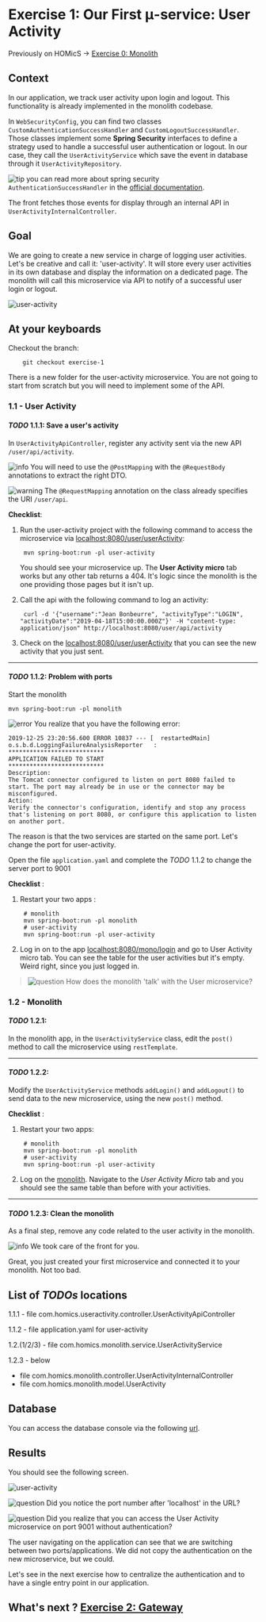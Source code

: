 # Exercise 1: Our First μ-service: User Activity

Previously on HOMicS -> [Exercise 0: Monolith](../user-guide/monolith.md)

## Context

In our application, we track user activity upon login and logout. This functionality is already implemented in
the monolith codebase.

In `WebSecurityConfig`, you can find two classes `CustomAuthenticationSuccessHandler` and 
`CustomLogoutSuccessHandler`. Those classes implement some **Spring Security** interfaces to define a strategy used to 
handle a successful user authentication or logout. In our case, they call the `UserActivityService` which save the event
in database through it `UserActivityRepository`.

![tip](../img/success.png) you can read more about spring security `AuthenticationSuccessHandler` in the [official documentation](https://docs.spring.io/spring-security/site/docs/4.2.11.RELEASE/apidocs/org/springframework/security/web/authentication/AuthenticationSuccessHandler.html). 

The front fetches those events for display through an internal API in `UserActivityInternalController`.

## Goal

We are going to create a new service in charge of logging user activities. Let's be creative and call it: 'user-activity'.
It will store every user activities in its own database and display the information on a dedicated page. The monolith
will call this microservice via API to notify of a successful user login or logout.

![user-activity](../img/user-activity.png)

## At your keyboards

Checkout the branch:

        git checkout exercise-1

There is a new folder for the user-activity microservice. You are not going to start from scratch but you will need
to implement some of the API.

### 1.1 - User Activity

#### _TODO_ 1.1.1: Save a user's activity

In `UserActivityApiController`, register any activity sent via the new API `/user/api/activity`.

![info](../img/info.png) You will need to use the `@PostMapping` with the `@RequestBody` annotations to extract the right DTO.

![warning](../img/warning.png) The `@RequestMapping` annotation on the class already specifies the URI `/user/api`.

**Checklist**:

1. Run the user-activity project with the following command to access the microservice via [localhost:8080/user/userActivity](http://localhost:8080/user/userActivity):

        mvn spring-boot:run -pl user-activity

    You should see your microservice up. The **User Activity micro** tab works but any other tab returns a 404. It's logic
    since the monolith is the one providing those pages but it isn't up.
    
2. Call the api with the following command to log an activity:

        curl -d '{"username":"Jean Bonbeurre", "activityType":"LOGIN", "activityDate":"2019-04-18T15:00:00.000Z"}' -H "content-type: application/json" http://localhost:8080/user/api/activity
    
3. Check on the [localhost:8080/user/userActivity](http://localhost:8080/user/userActivity) that you can see the new activity that you just sent.

------
  
#### _TODO_ 1.1.2: Problem with ports

Start the monolith

    mvn spring-boot:run -pl monolith

![error](../img/error.png) You realize that you have the following error:

    2019-12-25 23:20:56.600 ERROR 10837 --- [  restartedMain] o.s.b.d.LoggingFailureAnalysisReporter   : 
    ***************************
    APPLICATION FAILED TO START
    ***************************
    Description:
    The Tomcat connector configured to listen on port 8080 failed to start. The port may already be in use or the connector may be misconfigured.
    Action:
    Verify the connector's configuration, identify and stop any process that's listening on port 8080, or configure this application to listen on another port.

The reason is that the two services are started on the same port. Let's change the port for user-activity.

Open the file `application.yaml` and complete the _TODO_ 1.1.2 to change the server port to 9001

**Checklist** :

1. Restart your two apps :
    
        # monolith
        mvn spring-boot:run -pl monolith
        # user-activity
        mvn spring-boot:run -pl user-activity

2. Log in on to the app [localhost:8080/mono/login](http://localhost:8080/mono/login) and go to User Activity micro tab.
You can see the table for the user activities but it's empty. Weird right, since you just logged in.
 
> ![question](../img/question.png) How does the monolith 'talk' with the User microservice?

### 1.2 - Monolith

#### _TODO_ 1.2.1: 

In the monolith app, in the `UserActivityService` class, edit the `post()` method to call the microservice using `restTemplate`.

------

#### _TODO_ 1.2.2:

Modify the `UserActivityService` methods `addLogin()` and `addLogout()` to send data to the new microservice, 
using the new `post()` method.

**Checklist** :
    
1. Restart your two apps:
         
        # monolith
        mvn spring-boot:run -pl monolith
        # user-activity
        mvn spring-boot:run -pl user-activity
       
2. Log on the [monolith](http://localhost:8080/mono/login). Navigate to the _User Activity Micro_ tab and you
   should see the same table than before with your activities.

------

#### _TODO_ 1.2.3: Clean the monolith

As a final step, remove any code related to the user activity in the monolith.

![info](../img/info.png) We took care of the front for you.
    
Great, you just created your first microservice and connected it to your monolith. Not too bad.

## List of _TODOs_ locations

1.1.1 - file com.homics.useractivity.controller.UserActivityApiController

1.1.2 - file application.yaml for user-activity

1.2.(1/2/3) - file com.homics.monolith.service.UserActivityService

1.2.3 - below
* file com.homics.monolith.controller.UserActivityInternalController
* file com.homics.monolith.model.UserActivity

## Database

You can access the database console via the following [url](http://localhost:9001/console).

## Results

You should see the following screen.

![user-activity](../img/user-activity-micro.png)

![question](../img/question.png) Did you notice the port number after 'localhost' in the URL? 

![question](../img/question.png) Did you realize that you can access the User Activity microservice on port 9001 without
authentication?

The user navigating on the application can see that we are switching between two ports/applications. We did not copy the
authentication on the new microservice, but we could.

Let's see in the next exercise how to centralize the authentication and to have a single entry point in our application.

## What's next ? [Exercise 2: Gateway](../user-guide/gateway.md)
